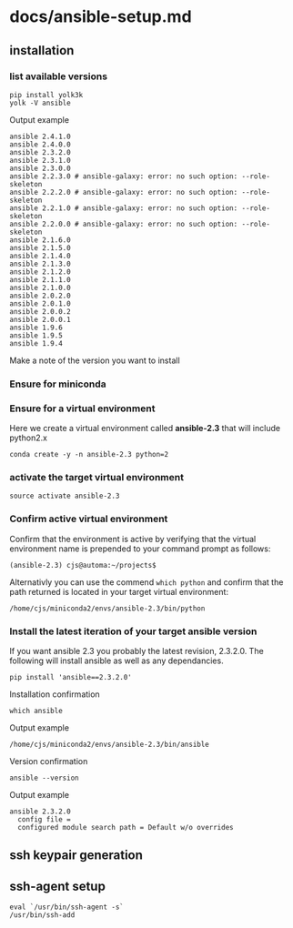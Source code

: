 # docs/ansible-setup.md

## installation

### list available versions

```shell
pip install yolk3k
yolk -V ansible
```

Output example

```shell
ansible 2.4.1.0
ansible 2.4.0.0
ansible 2.3.2.0
ansible 2.3.1.0
ansible 2.3.0.0
ansible 2.2.3.0	# ansible-galaxy: error: no such option: --role-skeleton
ansible 2.2.2.0	# ansible-galaxy: error: no such option: --role-skeleton
ansible 2.2.1.0 # ansible-galaxy: error: no such option: --role-skeleton
ansible 2.2.0.0 # ansible-galaxy: error: no such option: --role-skeleton
ansible 2.1.6.0
ansible 2.1.5.0
ansible 2.1.4.0
ansible 2.1.3.0
ansible 2.1.2.0
ansible 2.1.1.0
ansible 2.1.0.0
ansible 2.0.2.0
ansible 2.0.1.0
ansible 2.0.0.2
ansible 2.0.0.1
ansible 1.9.6
ansible 1.9.5
ansible 1.9.4
```

Make a note of the version you want to install

### Ensure for miniconda

### Ensure for a virtual environment

Here we create a virtual environment called **ansible-2.3** that will include python2.x

```shell
conda create -y -n ansible-2.3 python=2
```

### activate the target virtual environment

```shell
source activate ansible-2.3
```

### Confirm active virtual environment

Confirm that the environment is active by verifying that the virtual environment name is prepended to your command prompt as follows:

```shell
(ansible-2.3) cjs@automa:~/projects$ 
```

Alternativly you can use the commend `which python` and confirm that the path returned is located in your target virtual environment:

```shell
/home/cjs/miniconda2/envs/ansible-2.3/bin/python
```

### Install the latest iteration of your target ansible version

If you want ansible 2.3 you probably the latest revision, 2.3.2.0. The following will install ansible as well as any dependancies.

```shell
pip install 'ansible==2.3.2.0' 
```

Installation confirmation

```shell
which ansible
```

Output example

```shell
/home/cjs/miniconda2/envs/ansible-2.3/bin/ansible
```

Version confirmation

```shell
ansible --version
```

Output example

```shell
ansible 2.3.2.0
  config file = 
  configured module search path = Default w/o overrides
```

## ssh keypair generation

## ssh-agent setup

```shell
eval `/usr/bin/ssh-agent -s`
/usr/bin/ssh-add
```

